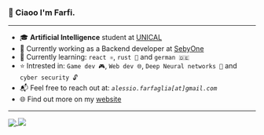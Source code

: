 ### 👋 Ciaoo I'm **Farfi**.

---

- 🎓 **Artificial Intelligence** student at [UNICAL](https://www.unical.it/?lang=en)
- 💼 Currently working as a Backend developer at [SebyOne](https://www.sebyone.it/)
- 🔎 Currently learning: `react ⚛️`, `rust 🦀` and `german 🇩🇪`
- ⭐ Intrested in: `Game dev 🎮`, `Web dev 🌐`, `Deep Neural networks 🤖` and `cyber security 🔓`
- 📬 Feel free to reach out at: *`alessio.farfaglia[at]gmail.com`*
- 🌐 Find out more on my [website](https://farfi55.github.io/)

---

<a href="#">
  <img align="center" src="https://github-readme-stats.vercel.app/api/top-langs/?username=Farfi55&theme=bear&hide_border=true&hide=ShaderLab,HLSL&layout=compact&langs_count=8" />
</a>
 <a href="#">
  <img align="top" src="https://github-readme-stats.vercel.app/api?username=Farfi55&show_icons=true&theme=bear&hide_border=true" />
</a>
